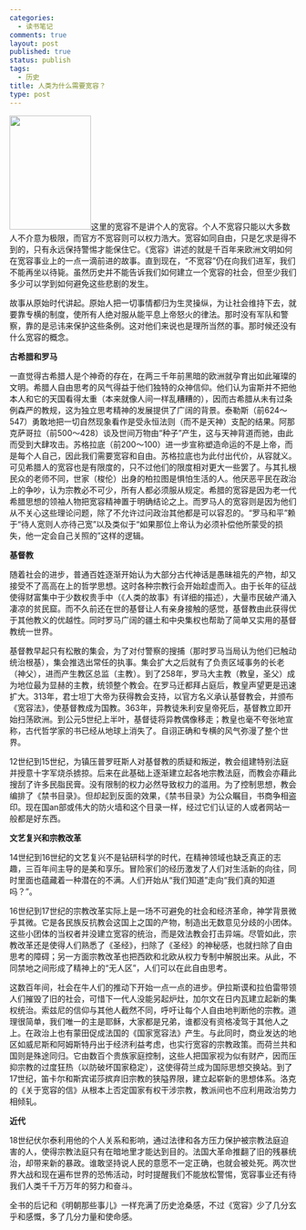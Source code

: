 ```yaml
--- 
categories: 
  - 读书笔记
comments: true
layout: post
published: true
status: publish
tags: 
  - 历史
title: 人类为什么需要宽容？
type: post
---
```

<a href="http://img3.douban.com/lpic/s2731422.jpg"><img class="alignleft" title="宽容" src="http://img3.douban.com/lpic/s2731422.jpg" alt="" width="143" height="200"></a>这里的宽容不是讲个人的宽容。个人不宽容只能以大多数人不介意为极限，而官方不宽容则可以权力浩大。宽容如同自由，只是乞求是得不到的，只有永远保持警惕才能保住它。《宽容》讲述的就是千百年来欧洲文明如何在宽容事业上的一点一滴前进的故事。直到现在，“不宽容”仍在向我们进军，我们不能再坐以待毙。虽然历史并不能告诉我们如何建立一个宽容的社会，但至少我们多少可以学到如何避免这些悲剧的发生。

故事从原始时代讲起。原始人把一切事情都归为生灵操纵，为让社会维持下去，就要靠专横的制度，使所有人绝对服从能平息上帝怒火的律法。那时没有军队和警察，靠的是忌讳来保护这些条例。这对他们来说也是理所当然的事。那时候还没有什么宽容的概念。

<strong>古希腊和罗马</strong>

一直觉得古希腊人是个神奇的存在，在两三千年前黑暗的欧洲就孕育出如此璀璨的文明。希腊人自由思考的风气得益于他们独特的众神信仰。他们认为宙斯并不把他本人和它的天国看得太重（本来就像人间一样乱糟糟的），因而古希腊从未有过条例森严的教规，这为独立思考精神的发展提供了广阔的背景。泰勒斯（前624～547）勇敢地把一切自然现象看作是受永恒法则（而不是天神）支配的结果。阿那克萨哥拉（前500～428）谈及世间万物由“种子”产生，这与天神背道而驰，由此而受到大肆攻击。苏格拉底（前200～100）进一步宣称塑造命运的不是上帝，而是每个人自己，因此我们需要宽容和自由。苏格拉底也为此付出代价，从容就义。可见希腊人的宽容也是有限度的，只不过他们的限度相对更大一些罢了。与其扎根民众的老师不同，世家（梭伦）出身的柏拉图是惧怕生活的人。他厌恶平民在政治上的争吵，认为宗教必不可少，所有人都必须服从规定。希腊的宽容是因为老一代希腊思想的领袖人物把宽容精神置于明确结论之上。而罗马人的宽容则是因为他们从不关心这些理论问题，除了不允许过问政治其他都是可以容忍的。“罗马和平”赖于“待人宽则人亦待己宽”以及类似于“如果那位上帝认为必须补偿他所蒙受的损失，他一定会自己关照的”这样的逻辑。

<strong>基督教</strong>

随着社会的进步，普通百姓逐渐开始认为大部分古代神话是愚昧祖先的产物，却又接受不了高高在上的哲学思想。这时各种宗教行会开始趁虚而入。由于长年的征战使得财富集中于少数权贵手中（《人类的故事》有详细的描述），大量市民破产涌入凄凉的贫民窟。而不久前还在世的基督让人有亲身接触的感觉，基督教由此获得优于其他教义的优越性。同时罗马广阔的疆土和中央集权也帮助了简单又实用的基督教统一世界。

基督教早起只有松散的集会，为了对付警察的搜捕（那时罗马当局认为他们已触动统治根基），集会推选出常任的执事。集会扩大之后就有了负责区域事务的长老（神父），进而产生教区总监（主教）。到了258年，罗马大主教（教皇，圣父）成为地位最为显赫的主教，统领整个教会。在罗马迁都拜占庭后，教皇声望更是迅速扩大。313年，君士坦丁大帝为获得教会支持，以官方名义承认基督教会，并颁布《宽容法》，使基督教成为国教。363年，异教徒朱利安皇帝死后，基督教立即开始扫荡欧洲。到公元5世纪上半叶，基督徒将异教偶像移走；教皇也毫不夸张地宣称，古代哲学家的书已经从地球上消失了。自诩正确和专横的风气弥漫了整个世界。

12世纪到15世纪，为镇压普罗旺斯人对基督教的质疑和叛逆，教会组建特别法庭并授意十字军烧杀掳掠。后来在此基础上逐渐建立起各地宗教法庭，而教会亦藉此搜刮了许多民脂民膏。没有限制的权力必然导致权力的滥用。为了控制思想，教会编排了《禁书目录》。但却起到反面的效果，《禁书目录》为公众瞩目，书商争相盗印。现在国an部或伟大的防火墙和这个目录一样，经过它们认证的人或者网站一般都是好东西。

<strong>文艺复兴和宗教改革</strong>

14世纪到16世纪的文艺复兴不是钻研科学的时代，在精神领域也缺乏真正的志趣，三百年间主导的是美和享乐。冒险家们的经历激发了人们对生活新的向往，同时里面也蕴藏着一种潜在的不满。人们开始从“我们知道”走向“我们真的知道吗？”。

16世纪到17世纪的宗教改革实际上是一场不可避免的社会和经济革命，神学背景微乎其微。它是各民族反抗教会这国上之国的产物，制造出无数意见分歧的小团体。这些小团体的当权者并没建立宽容的统治，而是效法教会打击异端。尽管如此，宗教改革还是使得人们熟悉了《圣经》，扫除了《圣经》的神秘感，也就扫除了自由思考的障碍；另一方面宗教改革也把西欧和北欧从权力专制中解脱出来。从此，不同禁地之间形成了精神上的“无人区”，人们可以在此自由思考。

这数百年间，社会在牛人们的推动下开始一点一点的进步。伊拉斯谟和拉伯雷带领人们摧毁了旧的社会，可惜下一代人没能另起炉灶，加尔文在日内瓦建立起新的集权统治。索兹尼的信仰与其他人截然不同，呼吁让每个人自由地判断他的宗教。道理很简单，我们唯一的主是耶稣，大家都是兄弟，谁都没有资格凌驾于其他人之上。在政治上也有蒙田促成法国的《国家宽容法》产生。与此同时，商业发达的地区如威尼斯和阿姆斯特丹出于经济利益考虑，也实行宽容的宗教政策。而荷兰共和国则是殊途同归。它由数百个贵族家庭控制，这些人把国家视为似有财产，因而压抑宗教的过度狂热（以防破坏国家稳定），这使得荷兰成为国际思想交换站。到了17世纪，笛卡尔和斯宾诺莎摈弃旧宗教的狭隘界限，建立起崭新的思想体系。洛克的《关于宽容的信》从根本上否定国家有权干涉宗教，教派间也不应利用政治势力相倾轧。

<strong>近代</strong>

18世纪伏尔泰利用他的个人关系和影响，通过法律和各方压力保护被宗教法庭迫害的人，使得宗教法庭只有在暗地里才能达到目的。法国大革命推翻了旧的残暴统治，却带来新的暴政。谁敢坚持说人民的意愿不一定正确，也就会被处死。两次世界大战和现在遍布世界的恐怖活动，时时提醒我们不能放松警惕，宽容事业还有待我们人类千千万万年的努力和奋斗。

全书的后记和《明朝那些事儿》一样充满了历史沧桑感，不过《宽容》少了几分玄乎和感慨，多了几分力量和使命感。

 
